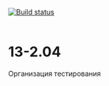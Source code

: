 [![Build status](https://ci.appveyor.com/api/projects/status/ve5ioufha3y118kk?svg=true)](https://ci.appveyor.com/project/Al101020/13-2-04)
<br><br>

# 13-2.04
Организация тестирования
